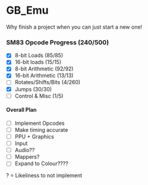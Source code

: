 # GB_Emu
Why finish a project when you can just start a new one!


### SM83 Opcode Progress    (240/500)
- [X] 8-bit Loads           (85/85)              
- [X] 16-bit loads          (15/15)         
- [X] 8-bit Arithmetic      (92/92)           
- [X] 16-bit Arithmetic     (13/13)
- [ ] Rotates/Shifts/Bits   (4/260)
- [X] Jumps                 (30/30)
- [ ] Control & Misc        (1/5)

#### Overall Plan
- [ ] Implement Opcodes
- [ ] Make timing accurate
- [ ] PPU + Graphics
- [ ] Input
- [ ] Audio??
- [ ] Mappers?
- [ ] Expand to Colour????

? = Likeliness to not implement